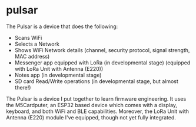 # pulsar
The Pulsar is a device that does the following: 
- Scans WiFi
- Selects a Network
- Shows WiFi Network details (channel, security protocol, signal strength, MAC address)
- Messenger app equipped with LoRa (in developmental stage) (equipped with LoRa Unit with Antenna (E220))
- Notes app (in developmental stage)
- SD card Read/Write operations (in developmental stage, but almost there!)

The Pulsar is a device I put together to learn firmware engineering.
It uses the M5Cardputer, an ESP32 based device which comes with a display, keyboard, and both WiFi and BLE capabilities. Moreover, the LoRa Unit with Antenna (E220) module I've equipped, though not yet fully integrated.
